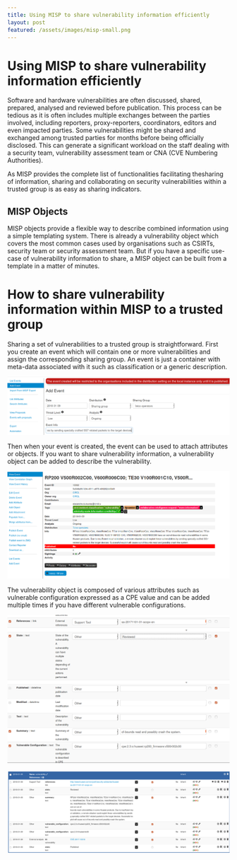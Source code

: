 ```yaml
---
title: Using MISP to share vulnerability information efficiently
layout: post
featured: /assets/images/misp-small.png
---
```


# Using MISP to share vulnerability information efficiently

Software and hardware vulnerabilities are often discussed, shared, prepared, analysed and reviewed before publication. This process
can be tedious as it is often includes multiple exchanges between the parties involved, including reporters, proxy-reporters, coordinators,
editors and even impacted parties. Some vulnerabilities might be shared and exchanged among trusted parties for months before being
officially disclosed. This can generate a significant workload on the staff dealing with a security team, vulnerability assessment team or
CNA (CVE Numbering Authorities).

As MISP provides the complete list of functionalities facilitating thesharing of information, sharing and collaborating on security vulnerabilities
within a trusted group is as easy as sharing indicators.

## MISP Objects

MISP objects provide a flexible way to describe combined information using a simple templating system. There is already a vulnerability
object which covers the most common cases used by organisations such as CSIRTs, security team or security assessment team. But if you
have a specific use-case of vulnerability information to share, a MISP object can be built from a template in a matter of minutes.

# How to share vulnerability information within MISP to a trusted group

Sharing a set of vulnerabilities to a trusted group is straightforward. First you create an event which will contain one or more
vulnerabilities and assign the corresponding sharing group. An event is just a container with meta-data associated with it such as classification
or a generic description.

![](/assets/images/misp/blog/vul01.png)

Then when your event is created, the event can be used to attach attributes or objects. If you want to share vulnerability information,
a vulnerability object can be added to describe the vulnerability.

![](/assets/images/misp/blog/vul02.png)

The vulnerability object is composed of various attributes such as vulnerable configuration expressed as a CPE value and
can be added multiple times if you have different vulnerable configurations.

![](/assets/images/misp/blog/vul03.png)

![](/assets/images/misp/blog/vul04.png)
